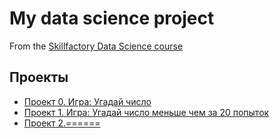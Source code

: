 # My data science project
From the [Skillfactory Data Science course](http://skillfactory.ru/data-scientist)

## Проекты

* [Проект 0. Игра: Угадай число](https://github.com/YulyZzz/sf_data_science/tree/main/project_0)
* [Проект 1. Игра: Угадай число меньше чем за 20 попыток](https://github.com/YulyZzz/sf_data_science/tree/main/project_1)
* [Проект 2.======]()